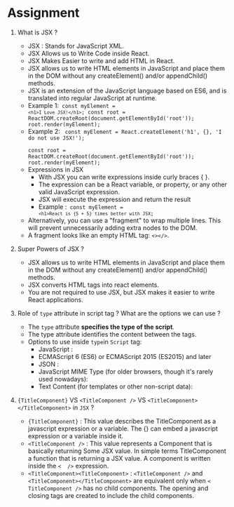 # Assignment
1. What is JSX ?
    - JSX : Stands for JavaScript XML.
    - JSX Allows us to Write Code inside React.
    - JSX Makes Easier to write and add HTML in React.
    - JSX allows us to write HTML elements in JavaScript and place them in the DOM without any createElement()  and/or appendChild() 
    methods.
    - JSX is an extension of the JavaScript language based on ES6, and is translated into regular JavaScript at runtime.
    - Example 1:<code>
            const myElement = `<h1>I Love JSX!</h1>`;
            const root = ReactDOM.createRoot(document.getElementById('root'));
            root.render(myElement);
        </code>
    - Example 2:
        <code>
            const myElement = React.createElement('h1', {}, 'I do not use JSX!');   
            const root = ReactDOM.createRoot(document.getElementById('root'));
            root.render(myElement);
        </code>
    * Expressions in JSX
        - With JSX you can write expressions inside curly braces { }.
        - The expression can be a React variable, or property, or any other valid JavaScript expression.
        - JSX will execute the expression and return the result
        - Example :<code>
                const myElement = `<h1>React is {5 + 5} times better with JSX`</h1>;
            </code>
    - Alternatively, you can use a "fragment" to wrap multiple lines. This will prevent unnecessarily adding extra nodes to the DOM.
    - A fragment looks like an empty HTML tag: `<></>`.
2. Super Powers of JSX ?
    - JSX allows us to write HTML elements in JavaScript and place them in the DOM without any createElement() and/or appendChild() methods.
    - JSX converts HTML tags into react elements.
    - You are not required to use JSX, but JSX makes it easier to write React applications.

3. Role of `type` attribute in script tag ? What are the options we can use ?
    - The `type` attribute **specifies the type of the script**.
    - The type attribute identifies the content between the <script> and </script> tags.
    - Options to use inside `type`in `Script` tag:
        * JavaScript :
            <code><script type="text/javascript">...</script> </code>
        * ECMAScript 6 (ES6) or ECMAScript 2015 (ES2015) and later
            <code><script type="module">...</script></code>
        * JSON :
            <code><script type="application/json">...</script></code>
        * JavaScript MIME Type (for older browsers, though it's rarely used nowadays):
            <code><script type="application/javascript">...</script></code>
        * Text Content (for templates or other non-script data):
            <code><script type="text/plain">...</script></code>

4. `{TitleComponent}` VS `<TitleComponent />` VS `<TitleComponent></TitleComponent>` in `JSX` ?
    - `{TitleComponent}` : This value describes the TitleComponent as a javascript expression or a variable. The {} can embed a javascript expression or a variable inside it.
    - `<TitleComponent />` : This value represents a Component that is basically returning Some JSX value. In simple terms TitleComponent a function that is returning a JSX value. A component is written inside the `<  />` expression.
    - `<TitleComponent><TitleComponent>` : `<TitleComponent />` and `<TitleComponent></TitleComponent>` are equivalent only when `< TitleComponent />` has no child components. The opening and closing tags are created to include the child components.